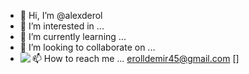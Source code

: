 - 👋 Hi, I’m @alexderol
- 👀 I’m interested in ...
- 🌱 I’m currently learning ...
- 💞️ I’m looking to collaborate on ...
- 📫 How to reach me ... erolldemir45@gmail.com
[<img widht="22" src="https://img.shields.io/badge/linkedin-%230077B5.svg?style=for-the-badge&logo=linkedin&logoColor=white" align="left" />]

<!---
alexderol/alexderol is a ✨ special ✨ repository because its `README.md` (this file) appears on your GitHub profile.
You can click the Preview link to take a look at your changes.
--->
